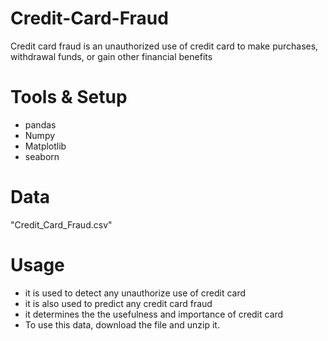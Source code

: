 # Credit-Card-Fraud
Credit card fraud is an unauthorized use of credit card to make purchases, withdrawal funds, or gain other financial  benefits
# Tools & Setup
- pandas
- Numpy
- Matplotlib
- seaborn
# Data
"Credit_Card_Fraud.csv"
# Usage
- it is used to detect any unauthorize use of credit card
- it is also used to predict any credit card fraud
- it determines the the usefulness and importance of credit card
- To use this data, download the file and unzip it.
